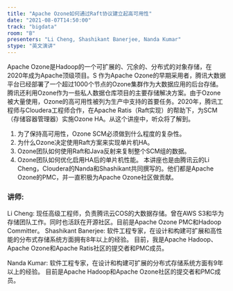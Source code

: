 ```yaml
---
title: "Apache Ozone如何通过Raft协议建立起高可用性"
date: "2021-08-07T14:50:00" 
track: "bigdata"
room: "B"
presenters: "Li Cheng, Shashikant Banerjee, Nanda Kumar"
stype: "英文演讲"
---
```

Apache Ozone是Hadoop的一个可扩展的、冗余的、分布式的对象存储，在2020年成为Apache顶级项目。S 作为Apache Ozone的早期采用者，腾讯大数据平台已经部署了一个超过1000个节点的Ozone集群作为大数据应用的后台存储。腾讯还利用Ozone作为一些私人数据仓库项目的主要存储解决方案。由于Ozone被大量使用，Ozone的高可用性被列为生产中支持的首要任务。2020年，腾讯工程师与Cloudera工程师合作，在Apache Ratis（Raft实现）的帮助下，为SCM（存储容器管理器）实施Ozone HA。从这个讲座中，听众将了解到。
 1. 为了保持高可用性，Ozone SCM必须做到什么程度的复杂性。
 2. 为什么Ozone决定使用Raft方案来实现单片机HA。
 3. Ozone团队如何使用Raft和Java反射来复制整个SCM组的数据。
 4. Ozone团队如何优化启用HA后的单片机性能。
 本讲座也是由腾讯云的Li Cheng，Cloudera的Nanda和Shashikant共同撰写的。他们都是Apache Ozone的PMC，并一直积极为Apache Ozone社区做贡献。
 ### 讲师: 
 Li Cheng:  现任高级工程师，负责腾讯云COS的大数据存储。曾在AWS S3和华为存储团队工作。同时也活跃在开源社区。目前是Apache Ozone PMC和Hadoop Committer。
Shashikant Banerjee: 软件工程专家，在设计和构建可扩展和高性能的分布式存储系统方面拥有8年以上的经验。
目前，我是Apache Hadoop、Apache Ozone和Apache Ratis社区的提交者和PMC成员。

Nanda Kumar:  软件工程专家，在设计和构建可扩展的分布式存储系统方面有9年以上的经验。
目前是Apache Hadoop和Apache Ozone社区的提交者和PMC成员。